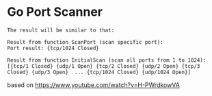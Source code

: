 # Go Port Scanner

```
The result will be similar to that:

Result from function ScanPort (scan specific port):
Port result: {tcp/1024 Closed}

Result from function InitialScan (scan all ports from 1 to 1024):
[{tcp/1 Closed} {udp/1 Open} {tcp/2 Closed} {udp/2 Open} {tcp/3 Closed} {udp/3 Open}  ... {tcp/1024 Closed} {udp/1024 Open}]
```

based on https://www.youtube.com/watch?v=H-PWrdkowVA
